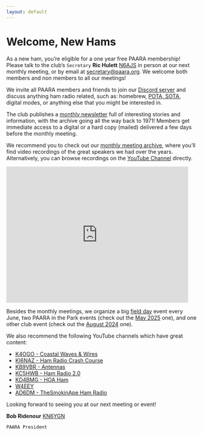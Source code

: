```yaml
---
layout: default
---
```


# Welcome, New Hams
As a new ham, you’re eligible for a one year free PAARA membership! Please talk to the club’s `Secretary` **Ric Hulett** [N6AJS](https://www.qrz.com/db/N6AJS) in person at our next monthly meeting, or by email at <secretary@paara.org>. We welcome both members and non members to all our meetings!

We invite all PAARA members and friends to join our [Discord server](https://discord.gg/E2s4rez64d) and discuss anything ham radio related, such as: homebrew, [POTA, SOTA](https://paara.org/ontheair.html), digital modes, or anything else that you might be interested in.

The club publishes a [monthly newsletter](https://paara.org/newsletter.html) full of interesting stories and information, with the archive going all the way back to 1971! Members get immediate access to a digital or a hard copy (mailed) delivered a few days before the monthly meeting.

We recommend you to check out our [monthly meeting archive](https://paara.org/meetings.html#past-meetings), where you’ll find video recordings of the great speakers we had over the years. Alternatively, you can browse recordings on the [YouTube Channel](https://www.youtube.com/@paarapresentations-c3w) directly.

<iframe style="max-width: 480px" width="100%" height="360" src="https://www.youtube.com/embed/videoseries?list=UUmIe9q2LiRcDk0swxNGfw6A" frameborder=0 allowfullscreen></iframe>

Besides the monthly meetings, we organize a big [field day](https://paara.org/fieldday.html) event every June, two PAARA in the Park events (check out the [May 2025](https://paara.org/events/20250503.html) one), and one other club event (check out the [August 2024](https://paara.org/events/20240824.html) one).

We also recommend the following YouTube channels which have great content:
* [K4OGO - Coastal Waves & Wires](https://www.youtube.com/@COASTALWAVESWIRES/videos)
* [KI6NAZ - Ham Radio Crash Course](https://www.youtube.com/@HamRadioCrashCourse/videos)
* [KB9VBR - Antennas](https://www.youtube.com/@KB9VBRAntennas/videos)
* [KC5HWB - Ham Radio 2.0](https://www.youtube.com/@HamRadio2/videos)
* [KD4BMG - HOA Ham](https://www.youtube.com/@HOAHamRadio/videos)
* [W4EEY](https://www.youtube.com/@W4EEY/videos)
* [AD6DM - TheSmokinApe Ham Radio](https://www.youtube.com/@TheSmokinApe/videos)

Looking forward to seeing you at our next meeting or event!

**Bob Ridenour** [KN6YGN](https://www.qrz.com/db/KN6YGN)

`PAARA President`
